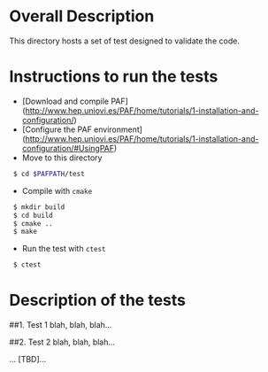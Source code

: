 # Overall Description
This directory hosts a set of test designed to validate the code.


# Instructions to run the tests
* [Download and compile PAF] (http://www.hep.uniovi.es/PAF/home/tutorials/1-installation-and-configuration/)
* [Configure the PAF environment] (http://www.hep.uniovi.es/PAF/home/tutorials/1-installation-and-configuration/#UsingPAF)
* Move to this directory
```bash
 $ cd $PAFPATH/test
```
* Compile with `cmake`
```bash
 $ mkdir build
 $ cd build
 $ cmake ..
 $ make
```
* Run the test with `ctest`
```bash
 $ ctest
 ```

# Description of the tests

##1. Test 1
blah, blah, blah...

##2. Test 2
blah, blah, blah...

... [TBD]...
